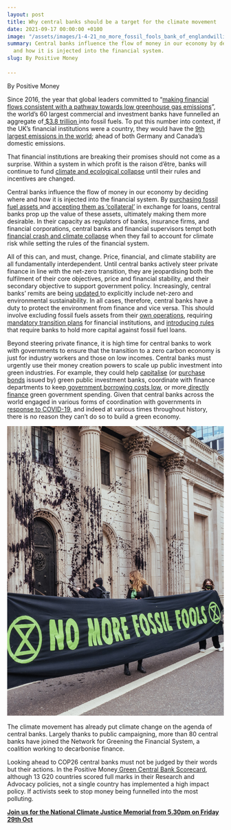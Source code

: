 ```yaml
---
layout: post
title: Why central banks should be a target for the climate movement
date: 2021-09-17 00:00:00 +0100
image: "/assets/images/1-4-21_no_more_fossil_fools_bank_of_englandwilliam_joshua_templeton_photographer-8.jpg"
summary: Central banks influence the flow of money in our economy by deciding where
  and how it is injected into the financial system.
slug: By Positive Money

---
```

By Positive Money

Since 2016, the year that global leaders committed to “[making financial flows consistent with a pathway towards low greenhouse gas emissions](https://unfccc.int/files/meetings/paris_nov_2015/application/pdf/paris_agreement_english_.pdf)”, the world’s 60 largest commercial and investment banks have funnelled an aggregate of[ $3.8 trillion ](http://priceofoil.org/content/uploads/2021/04/Banking_On_Climate_Chaos_2021_vF.pdf)into fossil fuels. To put this number into context, if the UK’s financial institutions were a country, they would have the [9th largest emissions in the world](https://www.greenpeace.org.uk/wp-content/uploads/2021/05/The-Big-Smoke-the-global-emissions-of-the-UK-financial-sector.pdf); ahead of both Germany and Canada’s domestic emissions.

That financial institutions are breaking their promises should not come as a surprise. Within a system in which profit is the raison d’être, banks will continue to fund [climate and ecological collapse](https://www.bbc.co.uk/news/science-environment-58130705) until their rules and incentives are changed.

Central banks influence the flow of money in our economy by deciding where and how it is injected into the financial system. By [purchasing fossil fuel assets ](https://www.lse.ac.uk/granthaminstitute/wp-content/uploads/2017/05/ClimateImpactQuantEasing_Matikainen-et-al.pdf)and [accepting them as ‘collateral’](https://neweconomics.org/uploads/files/Collateral-Framework.pdf) in exchange for loans, central banks prop up the value of these assets, ultimately making them more desirable. In their capacity as regulators of banks, insurance firms, and financial corporations, central banks and financial supervisors tempt both[ financial crash and climate collapse](https://thehill.com/policy/equilibrium-sustainability/572229-banks-at-bigger-risk-from-climate-than-subprime-mortgages) when they fail to account for climate risk while setting the rules of the financial system.

All of this can, and must, change. Price, financial, and climate stability are all fundamentally interdependent. Until central banks actively steer private finance in line with the net-zero transition, they are jeopardising both the fulfilment of their core objectives, price and financial stability, and their secondary objective to support government policy. Increasingly, central banks’ remits are being [updated ](https://www.bankofengland.co.uk/-/media/boe/files/letter/2021/march/2021-mpc-remit-letter.pdf?la=en)to explicitly include net-zero and environmental sustainability. In all cases, therefore, central banks have a duty to protect the environment from finance and vice versa. This should involve excluding fossil fuels assets from their [own operations](https://neweconomics.org/uploads/files/NEF-Decarbonise-BoE-report.pdf), requiring[ mandatory transition plans](https://neweconomics.org/2021/06/greening-finance-to-build-back-better) for financial institutions, and [introducing rules](https://www.finance-watch.org/publication/breaking-the-climate-finance-doom-loop/) that require banks to hold more capital against fossil fuel loans.

Beyond steering private finance, it is high time for central banks to work with governments to ensure that the transition to a zero carbon economy is just for industry workers and those on low incomes. Central banks must urgently use their money creation powers to scale up public investment into green industries. For example, they could help [capitalise](https://positivemoney.org/wp-content/uploads/2021/06/Greening-finance-for-a-BBB-recovery-FINAL-2.pdf) (or [purchase bonds](https://greencentralbanking.com/2021/07/07/central-bank-independence-myth/) issued by) green public investment banks, coordinate with finance departments to keep[ government borrowing costs low](https://www.ucl.ac.uk/bartlett/public-purpose/sites/public-purpose/files/iipp-wp-2018-08.pdf), or more[ directly finance](https://positivemoney.org/2020/04/major-breakthrough-on-public-money-creation-the-bank-of-england-will-directly-finance-government-coronavirus-spending/) green government spending. Given that central banks across the world engaged in various forms of coordination with governments in[ response to COVID-19,](https://www.bankofengland.co.uk/markets/covid-corporate-financing-facility) and indeed at various times throughout history, there is no reason they can’t do so to build a green economy.

![](/assets/images/1-4-21_no_more_fossil_fools_bank_of_englandwilliam_joshua_templeton_photographer-8.jpg)

The climate movement has already put climate change on the agenda of central banks. Largely thanks to public campaigning, more than 80 central banks have joined the Network for Greening the Financial System, a coalition working to decarbonise finance.

Looking ahead to COP26 central banks must not be judged by their words but their actions. In the Positive Money[ Green Central Bank Scorecard](http://positivemoney.org/wp-content/uploads/2021/03/Positive-Money-Green-Central-Banking-Scorecard-Report-31-Mar-2021-Single-Pages.pdf), although 13 G20 countries scored full marks in their Research and Advocacy policies, not a single country has implemented a high impact policy. If activists seek to stop money being funnelled into the most polluting.

[**Join us for the National Climate Justice Memorial from 5.30pm on Friday 29th Oct**](https://defundclimatechaos.uk/actions/national-climate-justice-memorial-0/)